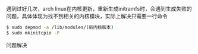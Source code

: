 遇到过好几次，arch linux在内核更新，重新生成initramfs时，会遇到生成失败的问题，具体体现为找不到相关的内核模块，实际上解决只需要一行命令

```sh
$ sudo depmod -a /lib/modules/(新内核版本)
$ sudo mkinitcpio -P
```

问题解决
